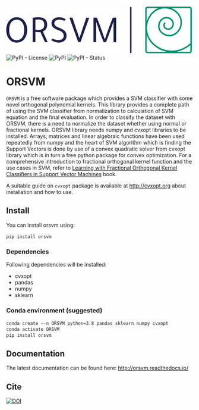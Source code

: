 ![LOGO](docs/source/_static//identicons.png)
![PyPI - License](https://img.shields.io/pypi/l/orsvm)
![PyPI](https://img.shields.io/pypi/v/orsvm)
![PyPI - Status](https://img.shields.io/pypi/status/orsvm)
# ORSVM 

`ORSVM` is a free software package which provides a SVM classifier with  some novel orthogonal polynomial kernels.
This library provides a complete path of using the SVM classifier from normalization to calculation of SVM equation and the final evaluation.
In order to classify the dataset with ORSVM, there is a need to normalize the dataset whether using normal or fractional kernels.
ORSVM library needs numpy and cvxopt libraries to be installed. Arrays, matrices and linear algebraic functions have been used repeatedly from numpy and
 the heart of SVM algorithm which is finding the Support Vectors is done by use of a convex quadratic solver from cvxopt library which is in turn a free python package for 
 convex optimization. 
 For a comprehensive introduction to fractional orthogonal kernel function and the use cases in SVM, refer to [Learning with Fractional Orthogonal Kernel Classifiers in Support Vector Machines](https://link.springer.com/book/9789811965524) book.
 
A suitable guide on `cvxopt` package is available at http://cvxopt.org about installation and how to use.
 

 ## Install
 You can install orsvm using:
```
pip install orsvm
```

### Dependencies
Following dependencies will be installed:
- cvxopt
- pandas
- numpy
- sklearn

### Conda environment (suggested)
```
conda create --n ORSVM python=3.8 pandas sklearn numpy cvxopt
conda activate ORSVM
pip install orsvm
```

## Documentation
The latest documentation can be found here: http://orsvm.readthedocs.io/

## Cite
[![DOI](https://zenodo.org/badge/409558175.svg)](https://zenodo.org/badge/latestdoi/409558175)
